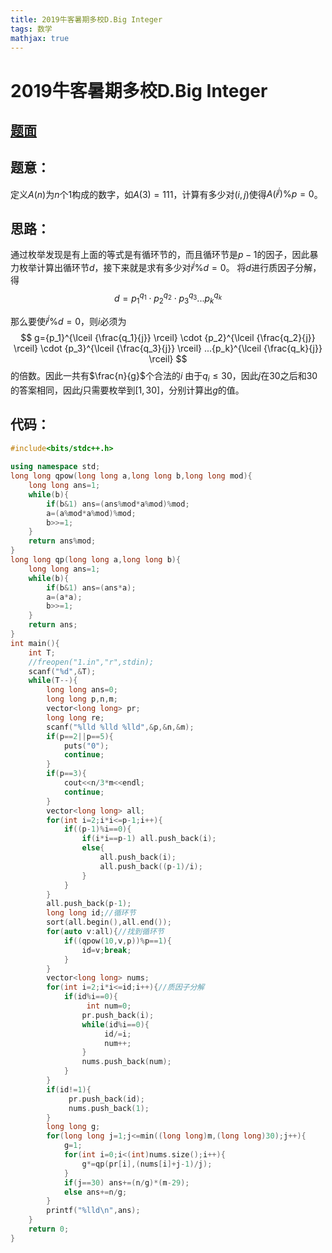 ```yaml
---
title: 2019牛客暑期多校D.Big Integer
tags: 数学
mathjax: true
---
```

# 2019牛客暑期多校D.Big Integer
<!---more--->

## [题面](https://ac.nowcoder.com/acm/contest/883/D)

## 题意：
定义$A(n)$为$n$个1构成的数字，如$A(3)=111$，计算有多少对$(i,j)$使得$A(i^j) \% p = 0$。

## 思路：
通过枚举发现是有上面的等式是有循环节的，而且循环节是$p-1$的因子，因此暴力枚举计算出循环节$d$，接下来就是求有多少对$i^j \% d=0$。
将$d$进行质因子分解，得
$$
d={p_1}^{q_1} \cdot {p_2}^{q_2} \cdot {p_3}^{q_3} ...{p_k}^{q_k}
$$

那么要使$i^j \%d = 0$，则$i$必须为
$$
g={p_1}^{\lceil {\frac{q_1}{j}} \rceil} \cdot {p_2}^{\lceil {\frac{q_2}{j}} \rceil} \cdot {p_3}^{\lceil {\frac{q_3}{j}} \rceil} ...{p_k}^{\lceil {\frac{q_k}{j}} \rceil}
$$
的倍数。因此一共有$\frac{n}{g}$个合法的$i$
由于$q_i \leq 30$，因此$j$在$30$之后和$30$的答案相同，因此$j$只需要枚举到$[1,30]$，分别计算出$g$的值。

## 代码：
```cpp
#include<bits/stdc++.h>
 
using namespace std;
long long qpow(long long a,long long b,long long mod){
    long long ans=1;
    while(b){
        if(b&1) ans=(ans%mod*a%mod)%mod;
        a=(a%mod*a%mod)%mod;
        b>>=1;
    }
    return ans%mod;
}
long long qp(long long a,long long b){
	long long ans=1;
	while(b){
		if(b&1) ans=(ans*a);
		a=(a*a);
		b>>=1;
	}
	return ans;
}
int main(){
    int T;
    //freopen("1.in","r",stdin);
    scanf("%d",&T);
    while(T--){
        long long ans=0;
        long long p,n,m;
        vector<long long> pr;
        long long re;
        scanf("%lld %lld %lld",&p,&n,&m);
        if(p==2||p==5){
            puts("0");
            continue;
        }
        if(p==3){
        	cout<<n/3*m<<endl;
        	continue;
        }
        vector<long long> all;
        for(int i=2;i*i<=p-1;i++){
            if((p-1)%i==0){
                if(i*i==p-1) all.push_back(i);
                else{
                    all.push_back(i);
                    all.push_back((p-1)/i);
                }
            }
        }
        all.push_back(p-1);
        long long id;//循环节
        sort(all.begin(),all.end());
        for(auto v:all){//找到循环节
            if((qpow(10,v,p))%p==1){
                id=v;break;
            }
        }
        vector<long long> nums;
        for(int i=2;i*i<=id;i++){//质因子分解
            if(id%i==0){
            	 int num=0;
                pr.push_back(i);
                while(id%i==0){
                	 id/=i;
                	 num++;
                }
                nums.push_back(num);
            }  
        }
        if(id!=1){
        	 pr.push_back(id);
        	 nums.push_back(1);
        }
        long long g;
        for(long long j=1;j<=min((long long)m,(long long)30);j++){
        	g=1;
        	for(int i=0;i<(int)nums.size();i++){
        		g*=qp(pr[i],(nums[i]+j-1)/j);
        	}
        	if(j==30) ans+=(n/g)*(m-29);
        	else ans+=n/g;
        }
        printf("%lld\n",ans);
    }
    return 0;
}
```
